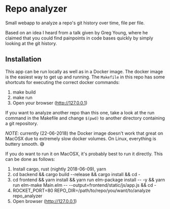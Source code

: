 
# Repo analyzer

Small webapp to analyze a repo's git history over time, file per file.

Based on an idea I heard from a talk given by Greg Young, where he claimed
that you could find painpoints in code bases quickly by simply looking
at the git history.


## Installation

This app can be run locally as well as in a Docker image.
The docker image is the easiest way to get up and running.
The `Makefile` in this repo has some shortcuts for executing the correct docker commands:

1. make build
2. make run
3. Open your browser (http://127.0.0.1)

If you want to analyze another repo than this one, take a look at the run command in the Makefile and change `$(pwd)` to another directory containing a git repository.

*NOTE*: currently (22-06-2018) the Docker image doesn't work that great on MacOSX due to extremely slow docker volumes.
On Linux, everything is buttery smooth. :sweat_smile:

If you do want to run it on MacOSX, it's probably best to run it directly.
This can be done as follows:

1. Install cargo, rust (nightly 2018-06-09), yarn
2. cd backend && cargo build --release && cargo install && cd -
3. cd frontend && yarn install && yarn run elm-package install -- -y && yarn run elm-make Main.elm -- --output=frontend/static/js/app.js && cd -
4. ROCKET_PORT=80 REPO_DIR=/path/to/repo/you/want/to/analyze repo_analyzer
5. Open browser (http://127.0.0.1)

